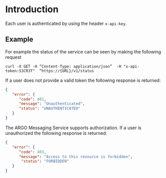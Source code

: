 # Introduction

Each user is authenticated by using the header `x-api-key`.

## Εxample 

For example the status of the service can be seen by making the following request

```
curl -X GET -H “Content-Type: application/json”  -H "x-api-token:S3CR3T"  “https://{URL}/v1/status
```

If a user does not provide a valid token the following response is returned:
```json
{
   "error": {
      "code": 401,
      "message": "Unauthenticated",
      "status": "UNAUTHENTICATED"
   }
}
```
The ARGO Messaging Service supports authorization. If a user is unauthorized the following response is returned:
```json
{
   "error": {
      "code": 403,
      "message": "Access to this resource is forbidden",
       "status": "FORBIDDEN"
   }
}
```
